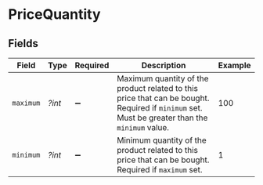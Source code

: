 # PriceQuantity


## Fields

| Field                                                                                                                                          | Type                                                                                                                                           | Required                                                                                                                                       | Description                                                                                                                                    | Example                                                                                                                                        |
| ---------------------------------------------------------------------------------------------------------------------------------------------- | ---------------------------------------------------------------------------------------------------------------------------------------------- | ---------------------------------------------------------------------------------------------------------------------------------------------- | ---------------------------------------------------------------------------------------------------------------------------------------------- | ---------------------------------------------------------------------------------------------------------------------------------------------- |
| `maximum`                                                                                                                                      | *?int*                                                                                                                                         | :heavy_minus_sign:                                                                                                                             | Maximum quantity of the product related to this price that can be bought. Required if `minimum` set. Must be greater than the `minimum` value. | 100                                                                                                                                            |
| `minimum`                                                                                                                                      | *?int*                                                                                                                                         | :heavy_minus_sign:                                                                                                                             | Minimum quantity of the product related to this price that can be bought. Required if `maximum` set.                                           | 1                                                                                                                                              |